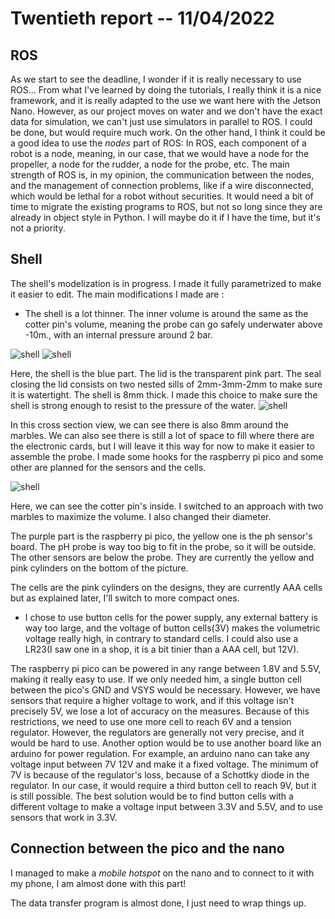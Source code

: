 # Twentieth report -- 11/04/2022

## ROS

As we start to see the deadline, I wonder if it is really necessary to use ROS...
From what I've learned by doing the tutorials, I really think it is a nice framework, and it is really adapted to the use we want here with the Jetson Nano. However, as our project moves on water and we don't have the exact data for simulation, we can't just use simulators in parallel to ROS. I could be done, but would require much work. On the other hand, I think it could be a good idea to use the *nodes* part of ROS:
In ROS, each component of a robot is a node, meaning, in our case, that we would have a node for the propeller, a node for the rudder, a node for the probe, etc. The main strength of ROS is, in my opinion, the communication between the nodes, and the management of connection problems, like if a wire disconnected, which would be lethal for a robot without securities. It would need a bit of time to migrate the existing programs to ROS, but not so long since they are already in object style in Python. I will maybe do it if I have the time, but it's not a priority.

## Shell

The shell's modelization is in progress. I made it fully parametrized to make it easier to edit.
The main modifications I made are :

* The shell is a lot thinner. The inner volume is around the same as the cotter pin's volume, meaning the probe can go safely underwater above -10m., with an internal pressure around 2 bar.

![shell](images_and_videos_for_reports/shell_under_1.png)
![shell](images_and_videos_for_reports/shell_under_2.png)

Here, the shell is the blue part. The lid is the transparent pink part.
The seal closing the lid consists on two nested sills of 2mm-3mm-2mm to make sure it is watertight.
The shell is 8mm thick. I made this choice to make sure the shell is strong enough to resist to the pressure of the water.
![shell](images_and_videos_for_reports/shell_under_3.png)

In this cross section view, we can see there is also 8mm around the marbles.
We can also see there is still a lot of space to fill where there are the electronic cards, but I will leave it this way for now to make it easier to assemble the probe.
I made some hooks for the raspberry pi pico and some other are planned for the sensors and the cells.

![shell](images_and_videos_for_reports/shell_under_4.png)

Here, we can see the cotter pin's inside. I switched to an approach with two marbles to maximize the volume. I also changed their diameter.

The purple part is the raspberry pi pico, the yellow one is the ph sensor's board. The pH probe is way too big to fit in the probe, so it will be outside. The other sensors are below the probe. They are currently the yellow and pink cylinders on the bottom of the picture.

The cells are the pink cylinders on the designs, they are currently AAA cells but as explained later, I'll switch to more compact ones.

* I chose to use button cells for the power supply, any external battery is way too large, and the voltage of button cells(3V) makes the volumetric voltage really high, in contrary to standard cells. I could also use a LR23(I saw one in a shop, it is a bit tinier than a AAA cell, but 12V).

The raspberry pi pico can be powered in any range between 1.8V and 5.5V, making it really easy to use. If we only needed him, a single button cell between the pico's GND and VSYS would be necessary. However, we have sensors that require a higher voltage to work, and if this voltage isn't precisely 5V, we lose a lot of accuracy on the measures.
Because of this restrictions, we need to use one more cell to reach 6V and a tension regulator.
However, the regulators are generally not very precise, and it would be hard to use. Another option would be to use another board like an arduino for power regulation. For example, an arduino nano can take any voltage input between 7V 12V and make it a fixed voltage. The minimum of 7V is because of the regulator's loss, because of a Schottky diode in the regulator. In our case, it would require a third button cell to reach 9V, but it is still possible.
The best solution would be to find button cells with a different voltage to make a voltage input between 3.3V and 5.5V, and to use sensors that work in 3.3V.

## Connection between the pico and the nano

I managed to make a *mobile hotspot* on the nano and to connect to it with my phone, I am almost done with this part!

The data transfer program is almost done, I just need to wrap things up.
